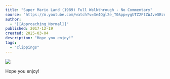 ```yaml
---
title: "Super Mario Land (1989) Full Walkthrough - No Commentary"
source: "https://m.youtube.com/watch?v=3e4Qgl2e_T0&pp=ygUTZ2FtZWJveSBzdXBlciBtYXJpbw%3D%3D"
author:
  - "[[Approaching_Normal]]"
published: 2017-12-19
created: 2025-03-04
description: "Hope you enjoy!"
tags:
  - "clippings"
---
```

![](https://www.youtube.com/watch?v=3e4Qgl2e_T0)  

Hope you enjoy!